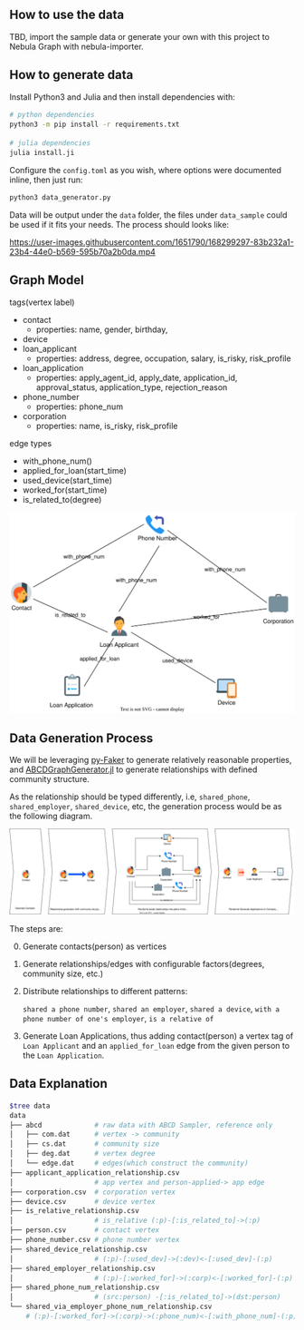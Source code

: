 ## How to use the data

TBD, import the sample data or generate your own with this project to Nebula Graph with nebula-importer.

## How to generate data

Install Python3 and Julia and then install dependencies with:

```bash
# python dependencies
python3 -m pip install -r requirements.txt

# julia dependencies
julia install.ji
```

Configure the `config.toml` as you wish, where options were documented inline, then just run:

```bash
python3 data_generator.py
```

Data will be output under the `data` folder, the files under `data_sample` could be used if it fits your needs. The process should looks like:

https://user-images.githubusercontent.com/1651790/168299297-83b232a1-23b4-44e0-b569-595b70a2b0da.mp4

## Graph Model

tags(vertex label)

- contact
  - properties: name, gender, birthday,
- device
- loan_applicant
  - properties: address, degree, occupation, salary, is_risky, risk_profile
- loan_application
  - properties: apply_agent_id, apply_date, application_id, approval_status, application_type, rejection_reason
- phone_number
  - properties: phone_num
- corporation
  - properties: name, is_risky, risk_profile

edge types

- with_phone_num()
- applied_for_loan(start_time)
- used_device(start_time)
- worked_for(start_time)
- is_related_to(degree)

![fraud_detection_graph_model](images/fraud_detection_graph_model.svg)

## Data Generation Process

We will be leveraging [py-Faker](https://github.com/joke2k/faker) to generate relatively reasonable properties, and [ABCDGraphGenerator.jl](https://github.com/bkamins/ABCDGraphGenerator.jl) to generate relationships with defined community structure.

As the relationship should be typed differently, i.e, `shared_phone`, `shared_employer`, `shared_device`, etc, the generation process would be as the following diagram.

![fraud_detection_data_gen_process](images/fraud_detection_data_gen_process.svg)

The steps are:

0. Generate contacts(person) as vertices

1. Generate relationships/edges with configurable factors(degrees, community size, etc.)

2. Distribute relationships to different patterns:

   `shared a phone number`, `shared an employer`,  `shared a device`, `with a phone number of one's employer`, `is a relative of`

3. Generate Loan Applications, thus adding contact(person) a vertex tag of `Loan Applicant` and an `applied_for_loan` edge from the given person to the `Loan Application`.



## Data Explanation

```bash
$tree data
data
├── abcd             # raw data with ABCD Sampler, reference only
│   ├── com.dat      # vertex -> community
│   ├── cs.dat       # community size
│   ├── deg.dat      # vertex degree
│   └── edge.dat     # edges(which construct the community)
├── applicant_application_relationship.csv
│                    # app vertex and person-applied-> app edge
├── corporation.csv  # corporation vertex
├── device.csv       # device vertex
├── is_relative_relationship.csv
│                    # is_relative (:p)-[:is_related_to]->(:p)
├── person.csv       # contact vertex
├── phone_number.csv # phone number vertex
├── shared_device_relationship.csv
│                    # (:p)-[:used_dev]->(:dev)<-[:used_dev]-(:p)
├── shared_employer_relationship.csv
│                    # (:p)-[:worked_for]->(:corp)<-[:worked_for]-(:p)
├── shared_phone_num_relationship.csv
│                    # (src:person) -[:is_related_to]->(dst:person)
└── shared_via_employer_phone_num_relationship.csv
    # (:p)-[:worked_for]->(:corp)->(:phone_num)<-[:with_phone_num]-(:p)
```

